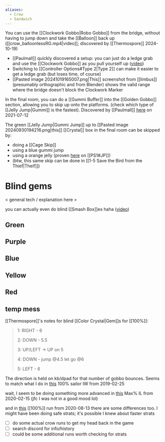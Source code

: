 ```yaml
---
aliases:
  - Crow
  - Sandwich
---
```

You can use the [[Clockwork Gobbo|Robo Gobbo]] from the bridge, without having to jump down and take the [[Balloon]] back up ([[crow_balloonlessRG.mp4|video]]; discovered by [[Thermospore]] 2024-10-19)
- [[Paulmall]] quickly discovered a setup: you can just do a ledge grab and use the [[Clockwork Gobbo]] as you pull yourself up ([video](https://discord.com/channels/313375426112389123/408694062862958592/1297102335843242006))
- Switching to [[Controller Options#Type 2|Type 2]] can make it easier to get a ledge grab (but loses time, of course)
- [[Pasted image 20241019165007.png|This]] screenshot from [[limbus]] (presumably orthographic and from Blender) shows the valid range where the bridge doesn't block the Clockwork Marker

In the final room, you can do a [[Gummi Buffer]] into the [[Golden Gobbo]] section, allowing you to skip up onto the platforms. (check which type of [[Jelly Jump|Gummi]] is the fastest). Discovered by [[Paulmall]] [here](https://discord.com/channels/313375426112389123/408694062862958592/864121426369708032) on 2021-07-12

The green [[Jelly Jump|Gummi Jump]] up to [[Pasted image 20240930194216.png|this]] [[Crystal]] box in the final room can be skipped by:
- doing a [[Cage Skip]]
- using a blue gummi jump
- using a orange jelly (proven [here](https://discord.com/channels/313375426112389123/408694062862958592/1292035291338637373) on [[PS1#JP]])
- (btw, this same skip can be done in [[1-5 Save the Bird from the Thief|Theif]])
# Blind gems
< general tech / explanation here >

you can actually even do blind [[Smash Box]]es haha ([video](https://discord.com/channels/313375426112389123/408694062862958592/1297109540629774336))
## Green
## Purple
## Blue
## Yellow
## Red
## temp mess
[[Thermospore]]'s notes for blind [[Color Crystal|Gem]]s for [[100%]]:

> 1: RIGHT - 6
> 
> 2: DOWN - 5.5
> 
> 3: UP/LEFT → UP on 5
> 
> 4: DOWN - jump @4.5 let go @6
> 
> 5: LEFT - 6

The direction is held on kb/dpad for that number of gobbo bounces. Seems to match what I do in [this](https://www.speedrun.com/croc_2/runs/m7ploo5m) 100% sailor IW from 2019-02-25

wait, I seem to be doing something more advanced in [this](https://www.speedrun.com/croc_2/runs/z57ne2dm) Max% IL from 2020-02-15 (jfc I was not in a good mood lol)

and in [this](https://www.youtube.com/watch?v=TPORc0VfhOY&t=460s) [[100%]] run from 2020-08-13 there are some differences too. I might have been doing safe strats; it's possible I knew about faster strats

- [ ] do some actual crow runs to get my head back in the game
- [ ] search discord for info/history
- [ ] could be some additional runs worth checking for strats